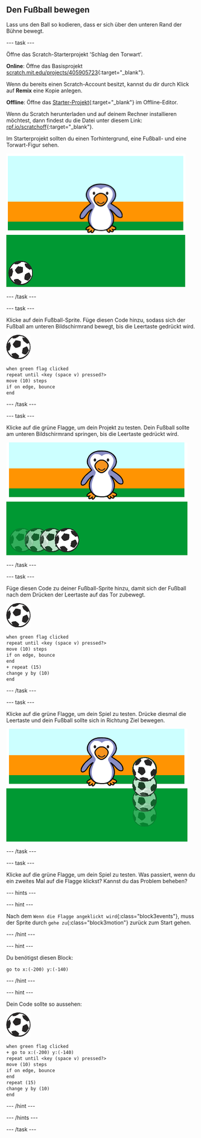 ## Den Fußball bewegen

Lass uns den Ball so kodieren, dass er sich über den unteren Rand der Bühne bewegt.

--- task ---

Öffne das Scratch-Starterprojekt 'Schlag den Torwart'.

**Online**: Öffne das Basisprojekt [scratch.mit.edu/projects/405905723](https://scratch.mit.edu/projects/405905723){:target="_blank"}.

Wenn du bereits einen Scratch-Account besitzt, kannst du dir durch Klick auf **Remix** eine Kopie anlegen.

**Offline**: Öffne das [Starter-Projekt](http://rpf.io/p/de-DE/beat-the-goalie-go){:target="_blank"} im Offline-Editor.

Wenn du Scratch herunterladen und auf deinem Rechner installieren möchtest, dann findest du die Datei unter diesem Link: [rpf.io/scratchoff](http://rpf.io/scratchoff){:target="_blank"}.

Im Starterprojekt sollten du einen Torhintergrund, eine Fußball- und eine Torwart-Figur sehen.

![Start-Projekt](images/goalie-starter.png)

--- /task ---

--- task ---

Klicke auf dein Fußball-Sprite. Füge diesen Code hinzu, sodass sich der Fußball am unteren Bildschirmrand bewegt, bis die Leertaste gedrückt wird.

![Fußball-Sprite](images/football-sprite.png)

```blocks3
when green flag clicked
repeat until <key (space v) pressed?>
move (10) steps
if on edge, bounce
end
```

--- /task ---

--- task ---

Klicke auf die grüne Flagge, um dein Projekt zu testen. Dein Fußball sollte am unteren Bildschirmrand springen, bis die Leertaste gedrückt wird.

![Screenshot](images/goalie-football-move-test.png)

--- /task ---

--- task ---

Füge diesen Code zu deiner Fußball-Sprite hinzu, damit sich der Fußball nach dem Drücken der Leertaste auf das Tor zubewegt.

![Fußball-Sprite](images/football-sprite.png)

```blocks3
when green flag clicked
repeat until <key (space v) pressed?>
move (10) steps
if on edge, bounce
end
+ repeat (15)
change y by (10)
end
```

--- /task ---

--- task ---

Klicke auf die grüne Flagge, um dein Spiel zu testen. Drücke diesmal die Leertaste und dein Fußball sollte sich in Richtung Ziel bewegen.

![Screenshot](images/goalie-football-ypos-test.png)

--- /task ---

--- task ---

Klicke auf die grüne Flagge, um dein Spiel zu testen. Was passiert, wenn du ein zweites Mal auf die Flagge klickst? Kannst du das Problem beheben?

--- hints ---


--- hint ---

Nach dem `Wenn die Flagge angeklickt wird`{:class="block3events"}, muss der Sprite durch `gehe zu`{:class="block3motion"} zurück zum Start gehen.

--- /hint ---

--- hint ---

Du benötigst diesen Block:

```blocks3
go to x:(-200) y:(-140)
```

--- /hint ---

--- hint ---

Dein Code sollte so aussehen:

![Fußball-Sprite](images/football-sprite.png)

```blocks3
when green flag clicked
+ go to x:(-200) y:(-140)
repeat until <key (space v) pressed?>
move (10) steps
if on edge, bounce
end
repeat (15)
change y by (10)
end
```

--- /hint ---

--- /hints ---

--- /task ---

